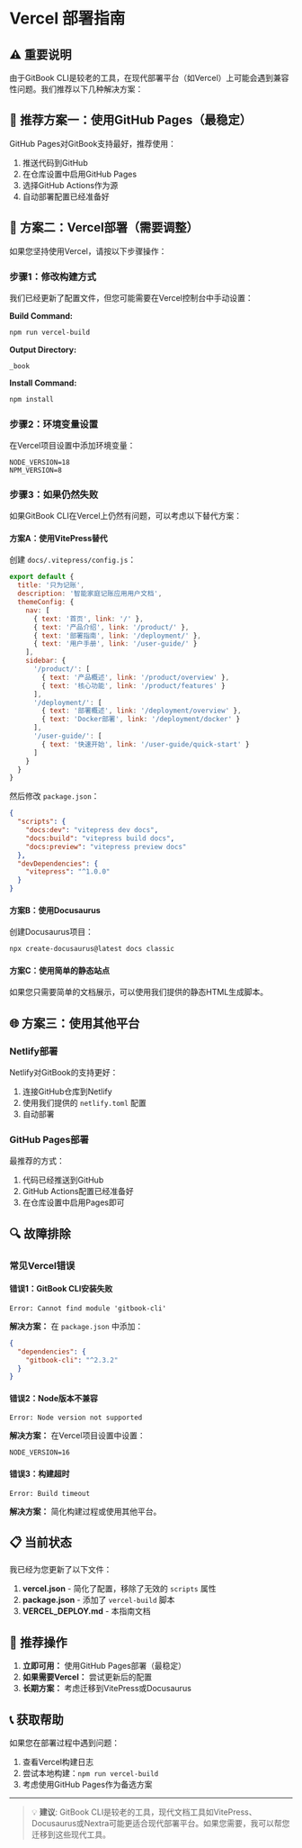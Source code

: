 # Vercel 部署指南

## ⚠️ 重要说明

由于GitBook CLI是较老的工具，在现代部署平台（如Vercel）上可能会遇到兼容性问题。我们推荐以下几种解决方案：

## 🚀 推荐方案一：使用GitHub Pages（最稳定）

GitHub Pages对GitBook支持最好，推荐使用：

1. 推送代码到GitHub
2. 在仓库设置中启用GitHub Pages
3. 选择GitHub Actions作为源
4. 自动部署配置已经准备好

## 🔧 方案二：Vercel部署（需要调整）

如果您坚持使用Vercel，请按以下步骤操作：

### 步骤1：修改构建方式

我们已经更新了配置文件，但您可能需要在Vercel控制台中手动设置：

**Build Command:**
```bash
npm run vercel-build
```

**Output Directory:**
```
_book
```

**Install Command:**
```bash
npm install
```

### 步骤2：环境变量设置

在Vercel项目设置中添加环境变量：

```
NODE_VERSION=18
NPM_VERSION=8
```

### 步骤3：如果仍然失败

如果GitBook CLI在Vercel上仍然有问题，可以考虑以下替代方案：

#### 方案A：使用VitePress替代

创建 `docs/.vitepress/config.js`：
```javascript
export default {
  title: '只为记账',
  description: '智能家庭记账应用用户文档',
  themeConfig: {
    nav: [
      { text: '首页', link: '/' },
      { text: '产品介绍', link: '/product/' },
      { text: '部署指南', link: '/deployment/' },
      { text: '用户手册', link: '/user-guide/' }
    ],
    sidebar: {
      '/product/': [
        { text: '产品概述', link: '/product/overview' },
        { text: '核心功能', link: '/product/features' }
      ],
      '/deployment/': [
        { text: '部署概述', link: '/deployment/overview' },
        { text: 'Docker部署', link: '/deployment/docker' }
      ],
      '/user-guide/': [
        { text: '快速开始', link: '/user-guide/quick-start' }
      ]
    }
  }
}
```

然后修改 `package.json`：
```json
{
  "scripts": {
    "docs:dev": "vitepress dev docs",
    "docs:build": "vitepress build docs",
    "docs:preview": "vitepress preview docs"
  },
  "devDependencies": {
    "vitepress": "^1.0.0"
  }
}
```

#### 方案B：使用Docusaurus

创建Docusaurus项目：
```bash
npx create-docusaurus@latest docs classic
```

#### 方案C：使用简单的静态站点

如果您只需要简单的文档展示，可以使用我们提供的静态HTML生成脚本。

## 🌐 方案三：使用其他平台

### Netlify部署
Netlify对GitBook的支持更好：

1. 连接GitHub仓库到Netlify
2. 使用我们提供的 `netlify.toml` 配置
3. 自动部署

### GitHub Pages部署
最推荐的方式：

1. 代码已经推送到GitHub
2. GitHub Actions配置已经准备好
3. 在仓库设置中启用Pages即可

## 🔍 故障排除

### 常见Vercel错误

#### 错误1：GitBook CLI安装失败
```
Error: Cannot find module 'gitbook-cli'
```

**解决方案：**
在 `package.json` 中添加：
```json
{
  "dependencies": {
    "gitbook-cli": "^2.3.2"
  }
}
```

#### 错误2：Node版本不兼容
```
Error: Node version not supported
```

**解决方案：**
在Vercel项目设置中设置：
```
NODE_VERSION=16
```

#### 错误3：构建超时
```
Error: Build timeout
```

**解决方案：**
简化构建过程或使用其他平台。

## 📋 当前状态

我已经为您更新了以下文件：

1. **vercel.json** - 简化了配置，移除了无效的 `scripts` 属性
2. **package.json** - 添加了 `vercel-build` 脚本
3. **VERCEL_DEPLOY.md** - 本指南文档

## 🎯 推荐操作

1. **立即可用：** 使用GitHub Pages部署（最稳定）
2. **如果需要Vercel：** 尝试更新后的配置
3. **长期方案：** 考虑迁移到VitePress或Docusaurus

## 📞 获取帮助

如果您在部署过程中遇到问题：

1. 查看Vercel构建日志
2. 尝试本地构建：`npm run vercel-build`
3. 考虑使用GitHub Pages作为备选方案

---

> 💡 **建议**: GitBook CLI是较老的工具，现代文档工具如VitePress、Docusaurus或Nextra可能更适合现代部署平台。如果您需要，我可以帮您迁移到这些现代工具。
